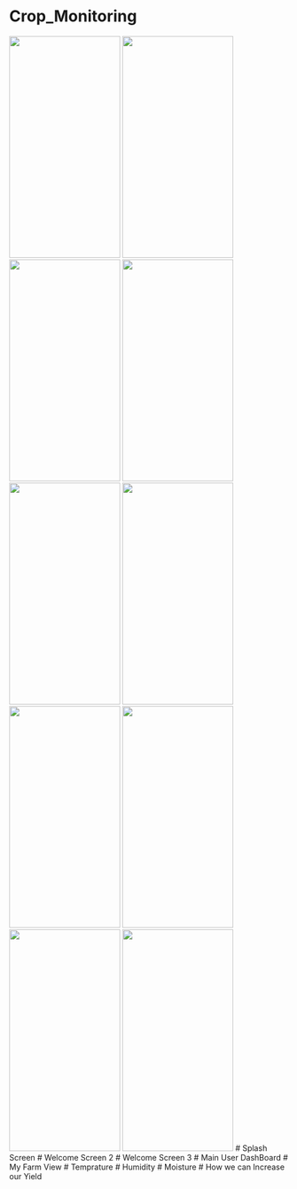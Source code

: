 # Crop_Monitoring
<img src="https://user-images.githubusercontent.com/35566904/89101619-48486480-d41f-11ea-9caf-d019bd564b72.jpg" width="200" height="400" />
<img src="https://user-images.githubusercontent.com/35566904/89101622-4b435500-d41f-11ea-93ed-a8957dcaa6f7.jpg" width="200" height="400" />
<img src="https://user-images.githubusercontent.com/35566904/89101623-4bdbeb80-d41f-11ea-8fe9-aed3e12ae1ee.jpg" width="200" height="400" />
<img src="https://user-images.githubusercontent.com/35566904/89101624-4bdbeb80-d41f-11ea-8fdd-3bc04fdd0a17.jpg" width="200" height="400" />
<img src="https://user-images.githubusercontent.com/35566904/89101625-4c748200-d41f-11ea-86bc-829d33d50ea3.jpg" width="200" height="400" />
<img src="https://user-images.githubusercontent.com/35566904/89101610-264ee200-d41f-11ea-802e-cffd779da1bf.jpg" width="200" height="400" /> <img src="https://user-images.githubusercontent.com/35566904/89101627-4d0d1880-d41f-11ea-9112-53fb360e87dc.jpg" width="200" height="400" /> <img src="https://user-images.githubusercontent.com/35566904/89101630-4d0d1880-d41f-11ea-83da-3deb44a84d50.jpg" width="200" height="400" /> <img src="https://user-images.githubusercontent.com/35566904/89101620-4a122800-d41f-11ea-94b3-4ceb5bd50b33.jpg" width="200" height="400" /> <img src="https://user-images.githubusercontent.com/35566904/89101621-4aaabe80-d41f-11ea-8531-b82411e37c1d.jpg" width="200" height="400" /> 
# Splash Screen
# Welcome Screen 2
# Welcome Screen 3
# Main User DashBoard
# My Farm View
# Temprature
# Humidity
# Moisture
# How we can Increase our Yield
